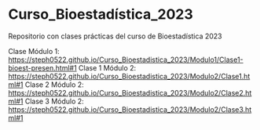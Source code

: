 # Curso_Bioestadística_2023
Repositorio con clases prácticas del curso de Bioestadística 2023


Clase Módulo 1: https://steph0522.github.io/Curso_Bioestadistica_2023/Modulo1/Clase1-bioest-presen.html#1
Clase 1 Módulo 2: https://steph0522.github.io/Curso_Bioestadistica_2023/Modulo2/Clase1.html#1
Clase 2 Módulo 2: https://steph0522.github.io/Curso_Bioestadistica_2023/Modulo2/Clase2.html#1
Clase 3 Módulo 2: https://steph0522.github.io/Curso_Bioestadistica_2023/Modulo2/Clase3.html#1


